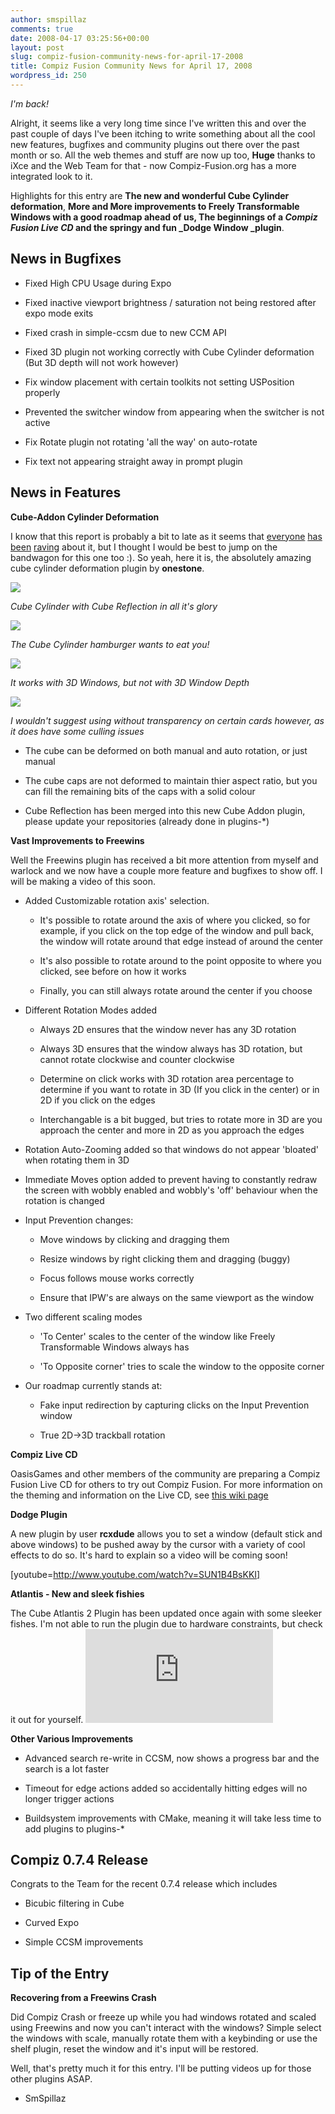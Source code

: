 ```yaml
---
author: smspillaz
comments: true
date: 2008-04-17 03:25:56+00:00
layout: post
slug: compiz-fusion-community-news-for-april-17-2008
title: Compiz Fusion Community News for April 17, 2008
wordpress_id: 250
---
```


_I'm back!_

Alright, it seems like a very long time since I've written this and over the past couple of days I've been itching to write something about all the cool new features, bugfixes and community plugins out there over the past month or so. All the web themes and stuff are now up too, **Huge** thanks to iXce and the Web Team for that - now Compiz-Fusion.org has a more integrated look to it.

Highlights for this entry are **The new and wonderful Cube Cylinder deformation**, **More and More improvements to Freely Transformable Windows with a good roadmap ahead of us, The beginnings of a _Compiz Fusion Live CD_ and the springy and fun _Dodge Window _plugin**.

<!-- more -->


## News in Bugfixes





	
  * Fixed High CPU Usage during Expo

	
  * Fixed inactive viewport brightness / saturation not being restored after expo mode exits

	
  * Fixed crash in simple-ccsm due to new CCM API

	
  * Fixed 3D plugin not working correctly with Cube Cylinder deformation (But 3D depth will not work however)

	
  * Fix window placement with certain toolkits not setting USPosition properly

	
  * Prevented the switcher window from appearing when the switcher is not active

	
  * Fix Rotate plugin not rotating 'all the way' on auto-rotate

	
  * Fix text not appearing straight away in prompt plugin




## News in Features




**Cube-Addon Cylinder Deformation**




I know that this report is probably a bit to late as it seems that [everyone](http://fusioncast.blogspot.com/2008/04/episode-iv.html) [has been](http://dev.compiz-fusion.org/~cyberorg/2008/04/15/new-effects-plugin-in-compiz-fusion-git-packages/) [raving](http://digg.com/linux_unix/New_Compiz_Fusion_effect_Cylinder) about it, but I thought I would be best to jump on the bandwagon for this one too :). So yeah, here it is, the absolutely amazing cube cylinder deformation plugin by **onestone**.




[![](http://smspillaz.files.wordpress.com/2008/04/cubedeform.png?w=468)](http://smspillaz.files.wordpress.com/2008/04/cubedeform.png)




_Cube Cylinder with Cube Reflection in all it's glory_




[![](http://smspillaz.files.wordpress.com/2008/04/cubedeform1.png?w=468)](http://smspillaz.files.wordpress.com/2008/04/cubedeform1.png)




_The Cube Cylinder hamburger wants to eat you!_




[![](http://smspillaz.files.wordpress.com/2008/04/cubedeform2.png?w=468)](http://smspillaz.files.wordpress.com/2008/04/cubedeform2.png)




_It works with 3D Windows, but not with 3D Window Depth_




[![](http://smspillaz.files.wordpress.com/2008/04/cubedeform31.png?w=468)](http://smspillaz.files.wordpress.com/2008/04/cubedeform31.png)




_I wouldn't suggest using without transparency on certain cards however, as it does have some culling issues_






	
  * The cube can be deformed on both manual and auto rotation, or just manual

	
  * The cube caps are not deformed to maintain thier aspect ratio, but you can fill the remaining bits of the caps with a solid colour

	
  * Cube Reflection has been merged into this new Cube Addon plugin, please update your repositories (already done in plugins-*)




**Vast Improvements to Freewins**




Well the Freewins plugin has received a bit more attention from myself and warlock and we now have a couple more feature and bugfixes to show off. I will be making a video of this soon.






	
  * Added Customizable rotation axis' selection.

	
    * It's possible to rotate around the axis of where you clicked, so for example, if you click on the top edge of the window and pull back, the window will rotate around that edge instead of around the center

	
    * It's also possible to rotate around to the point opposite to where you clicked, see before on how it works

	
    * Finally, you can still always rotate around the center if you choose




	
  * Different Rotation Modes added

	
    * Always 2D ensures that the window never has any 3D rotation

	
    * Always 3D ensures that the window always has 3D rotation, but cannot rotate clockwise and counter clockwise

	
    * Determine on click works with 3D rotation area percentage to determine if you want to rotate in 3D (If you click in the center) or in 2D if you click on the edges

	
    * Interchangable is a bit bugged, but tries to rotate more in 3D are you approach the center and more in 2D as you approach the edges




	
  * Rotation Auto-Zooming added so that windows do not appear 'bloated' when rotating them in 3D

	
  * Immediate Moves option added to prevent having to constantly redraw the screen with wobbly enabled and wobbly's 'off' behaviour when the rotation is changed

	
  * Input Prevention changes:

	
    * Move windows by clicking and dragging them

	
    * Resize windows by right clicking them and dragging (buggy)

	
    * Focus follows mouse works correctly

	
    * Ensure that IPW's are always on the same viewport as the window




	
  * Two different scaling modes

	
    * 'To Center' scales to the center of the window like Freely Transformable Windows always has

	
    * 'To Opposite corner' tries to scale the window to the opposite corner




	
  * Our roadmap currently stands at:

	
    * Fake input redirection by capturing clicks on the Input Prevention window

	
    * True 2D->3D trackball rotation







**Compiz Live CD**




OasisGames and other members of the community are preparing a Compiz Fusion Live CD for others to try out Compiz Fusion. For more information on the theming and information on the Live CD, see [this wiki page](http://wiki.compiz-fusion.org/LiveCD)




**Dodge Plugin**




A new plugin by user **rcxdude** allows you to set a window (default stick and above windows) to be pushed away by the cursor with a variety of cool effects to do so. It's hard to explain so a video will be coming soon!




[youtube=http://www.youtube.com/watch?v=SUN1B4BsKKI]







**Atlantis - New and sleek fishies**




The Cube Atlantis 2 Plugin has been updated once again with some sleeker fishes. I'm not able to run the plugin due to hardware constraints, but check it out for yourself. ![](http://forum.compiz-fusion.org/attachment.php?attachmentid=990&d=1206907633)




**Other Various Improvements**






	
  * Advanced search re-write in CCSM, now shows a progress bar and the search is a lot faster

	
  * Timeout for edge actions added so accidentally hitting edges will no longer trigger actions

	
  * Buildsystem improvements with CMake, meaning it will take less time to add plugins to plugins-*




## Compiz 0.7.4 Release




Congrats to the Team for the recent 0.7.4 release which includes






	
  * Bicubic filtering in Cube

	
  * Curved Expo

	
  * Simple CCSM improvements




## Tip of the Entry




**Recovering from a Freewins Crash**




Did Compiz Crash or freeze up while you had windows rotated and scaled using Freewins and now you can't interact with the windows? Simple select the windows with scale, manually rotate them with a keybinding or use the shelf plugin, reset the window and it's input will be restored.


Well, that's pretty much it for this entry. I'll be putting videos up for those other plugins ASAP.

- SmSpillaz

